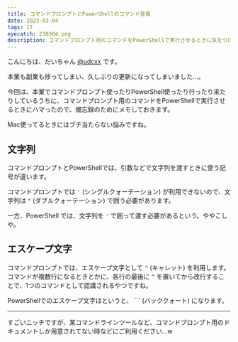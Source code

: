 ```yaml
---
title: コマンドプロンプトとPowerShellのコマンド差異
date: 2023-03-04
tags: IT
eyecatch: 230304.png
description: コマンドプロンプト用のコマンドをPowerShellで実行させるときに気をつけることをメモします。
---
```


こんにちは、だいちゃん [@udcxx](https://twitter.com/udc_xx) です。

本業も副業も捗ってしまい、久しぶりの更新になってしまいました...。

今回は、本業でコマンドプロンプト使ったりPowerShell使ったり行ったり来たりしているうちに、コマンドプロンプト用のコマンドをPowerShellで実行させるときにハマったので、備忘録のためにメモしておきます。

Mac使ってるときにはブチ当たらない悩みですね。

## 文字列

コマンドプロンプトとPowerShellでは、引数などで文字列を渡すときに使う記号が違います。

コマンドプロンプトでは `'` (シングルクォーテーション) が利用できないので、文字列は `"` (ダブルクォーテーション) で囲う必要があります。

一方、PowerShell では、文字列を `'` で囲って渡す必要があるという。ややこしや。

## エスケープ文字

コマンドプロンプトでは、エスケープ文字として `^` (キャレット) を利用します。コマンドが複数行になるときとかに、各行の最後に `^` を置いてから改行することで、1つのコマンドとして認識されるやつですね。

PowerShellでのエスケープ文字はというと、 `\`` (バッククォート) になります。

---

すごいニッチですが、某コマンドラインツールなど、コマンドプロンプト用のドキュメントしか用意されてない時などにご利用ください...w
